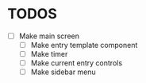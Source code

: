 # TODOS

- [ ] Make main screen
  - [ ] Make entry template component
  - [ ] Make timer
  - [ ] Make current entry controls
  - [ ] Make sidebar menu
